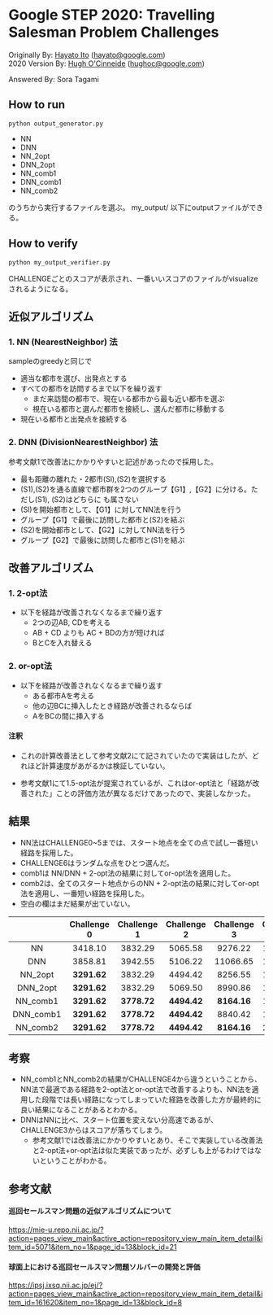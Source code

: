 # Google STEP 2020: Travelling Salesman Problem Challenges

Originally By: [Hayato Ito](https://github.com/hayatoito) (hayato@google.com)  
2020 Version By: [Hugh O'Cinneide](https://github.com/hkocinneide)
(hughoc@google.com)

Answered By: Sora Tagami

## How to run
```shell
python output_generator.py
```
- NN
- DNN
- NN_2opt
- DNN_2opt
- NN_comb1
- DNN_comb1
- NN_comb2

のうちから実行するファイルを選ぶ。
my_output/ 以下にoutputファイルができる。

## How to verify
```shell
python my_output_verifier.py
```
CHALLENGEごとのスコアが表示され、一番いいスコアのファイルがvisualizeされるようになる。

## 近似アルゴリズム
### 1. NN (NearestNeighbor) 法
sampleのgreedyと同じで

- 適当な都市を選び、出発点とする
- すべての都市を訪問するまで以下を繰り返す
  - まだ来訪間の都市で、現在いる都市から最も近い都市を選ぶ
  - 視在いる都市と選んだ都市を接続し、選んだ都市に移動する
- 現在いる都市と出発点を接続する

### 2. DNN (DivisionNearestNeighbor) 法
参考文献1で改善法にかかりやすいと記述があったので採用した。
- 最も距離の離れた・2都市(Sl),(S2)を選択する
- (S1),(S2)を通る直線で都市群を2つのグループ【G1】,【G2】に分ける。ただし(S1), (S2)はどちらに も属さない
- (Sl)を開始都市として、【G1】に対してNN法を行う
- グループ【G1】で最後に訪問した都市と(S2)を結ぶ
- (S2)を開始都市として、【G2】に対してNN法を行う
- グループ【G2】で最後に訪問した都市と(S1)を結ぶ



## 改善アルゴリズム
### 1. 2-opt法
- 以下を経路が改善されなくなるまで繰り返す
  - 2つの辺AB, CDを考える
  - AB + CD よりも AC + BDの方が短ければ
  - BとCを入れ替える


### 2. or-opt法
- 以下を経路が改善されなくなるまで繰り返す
  - ある都市Aを考える
  - 他の辺BCに挿入したとき経路が改善されるならば
  - AをBCの間に挿入する

#### 注釈
- これの計算改善法として参考文献2にて記されていたので実装はしたが、どれほど計算速度があがるかは検証していない。

- 参考文献1にて1.5-opt法が提案されているが、これはor-opt法と「経路が改善された」ことの評価方法が異なるだけであったので、実装しなかった。



## 結果
- NN法はCHALLENGE0~5までは、スタート地点を全ての点で試し一番短い経路を採用した。
- CHALLENGE6はランダムな点をひとつ選んだ。
- comb1は NN/DNN + 2-opt法の結果に対してor-opt法を適用した。
- comb2は、全てのスタート地点からのNN + 2-opt法の結果に対してor-opt法を適用し、一番短い経路を採用した。
- 空白の欄はまだ結果が出ていない。

|            |Challenge 0 |Challenge 1 |Challenge 2 |Challenge 3 |Challenge 4 |Challenge 5 |Challenge 6 |
|:----------:|:----------:|:----------:|:----------:|:----------:|:----------:|:----------:|:----------:|
|NN          |3418.10     |3832.29     |5065.58     |9276.22     |12084.32    |24191.66    |47822.41    |
|DNN         |3858.81     |3942.55     |5106.22     |11066.65    |12323.86    |25856.02    |53335.42    |
|NN_2opt     |**3291.62** |3832.29     |4494.42     |8256.55     |10885.95    |20932.86    |42176.22    |
|DNN_2opt    |**3291.62** |3832.29     |5069.50     |8990.86     |11089.48    |21598.66    |42874.53    |
|NN_comb1    |**3291.62** |**3778.72** |**4494.42** |**8164.16** |10693.81    |20724.24    |**41559.98**|
|DNN_comb1   |**3291.62** |**3778.72** |**4494.42** |8840.42     |10882.45    |21101.61    |41844.09    |
|NN_comb2    |**3291.62** |**3778.72** |**4494.42** |**8164.16** |**10680.10**|**20580.05**|            |


## 考察
- NN_comb1とNN_comb2の結果がCHALLENGE4から違うということから、NN法で最適である経路を2-opt法とor-opt法で改善するよりも、NN法を適用した段階では長い経路になってしまっていた経路を改善した方が最終的に良い結果になることがあるとわかる。
- DNNはNNに比べ、スタート位置を変えない分高速であるが、CHALLENGE3からはスコアが落ちてしまう。
  - 参考文献1では改善法にかかりやすいとあり、そこで実装している改善法と2-opt法+or-opt法は似た実装であったが、必ずしも上がるわけではないということがわかる。


## 参考文献
#### 巡回セールスマン問題の近似アルゴリズムについて
https://mie-u.repo.nii.ac.jp/?action=pages_view_main&active_action=repository_view_main_item_detail&item_id=5071&item_no=1&page_id=13&block_id=21

#### 球面上における巡回セールスマン問題ソルバーの開発と評価
https://ipsj.ixsq.nii.ac.jp/ej/?action=pages_view_main&active_action=repository_view_main_item_detail&item_id=161620&item_no=1&page_id=13&block_id=8
